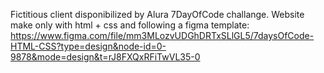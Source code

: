 Fictitious client disponibilized by Alura 7DayOfCode challange. Website make only with html + css and following a figma template:
https://www.figma.com/file/mm3MLozvUDGhDRTxSLlGL5/7daysOfCode-HTML-CSS?type=design&node-id=0-9878&mode=design&t=rJ8FXQxRFiTwVL35-0
